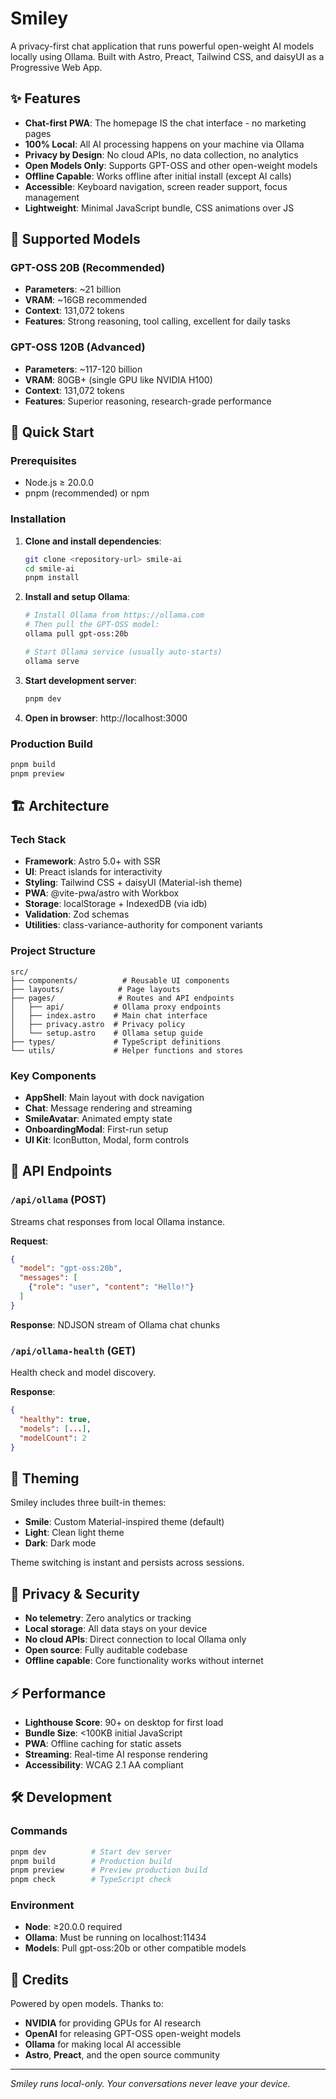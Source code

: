 # Smiley

A privacy-first chat application that runs powerful open-weight AI models locally using Ollama. Built with Astro, Preact, Tailwind CSS, and daisyUI as a Progressive Web App.

## ✨ Features

- **Chat-first PWA**: The homepage IS the chat interface - no marketing pages
- **100% Local**: All AI processing happens on your machine via Ollama
- **Privacy by Design**: No cloud APIs, no data collection, no analytics
- **Open Models Only**: Supports GPT-OSS and other open-weight models
- **Offline Capable**: Works offline after initial install (except AI calls)
- **Accessible**: Keyboard navigation, screen reader support, focus management
- **Lightweight**: Minimal JavaScript bundle, CSS animations over JS

## 🤖 Supported Models

### GPT-OSS 20B (Recommended)
- **Parameters**: ~21 billion
- **VRAM**: ~16GB recommended
- **Context**: 131,072 tokens
- **Features**: Strong reasoning, tool calling, excellent for daily tasks

### GPT-OSS 120B (Advanced)
- **Parameters**: ~117-120 billion  
- **VRAM**: 80GB+ (single GPU like NVIDIA H100)
- **Context**: 131,072 tokens
- **Features**: Superior reasoning, research-grade performance

## 🚀 Quick Start

### Prerequisites
- Node.js ≥ 20.0.0
- pnpm (recommended) or npm

### Installation

1. **Clone and install dependencies**:
   ```bash
   git clone <repository-url> smile-ai
   cd smile-ai
   pnpm install
   ```

2. **Install and setup Ollama**:
   ```bash
   # Install Ollama from https://ollama.com
   # Then pull the GPT-OSS model:
   ollama pull gpt-oss:20b
   
   # Start Ollama service (usually auto-starts)
   ollama serve
   ```

3. **Start development server**:
   ```bash
   pnpm dev
   ```

4. **Open in browser**: http://localhost:3000

### Production Build

```bash
pnpm build
pnpm preview
```

## 🏗️ Architecture

### Tech Stack
- **Framework**: Astro 5.0+ with SSR
- **UI**: Preact islands for interactivity
- **Styling**: Tailwind CSS + daisyUI (Material-ish theme)
- **PWA**: @vite-pwa/astro with Workbox
- **Storage**: localStorage + IndexedDB (via idb)
- **Validation**: Zod schemas
- **Utilities**: class-variance-authority for component variants

### Project Structure
```
src/
├── components/          # Reusable UI components
├── layouts/            # Page layouts
├── pages/              # Routes and API endpoints
│   ├── api/           # Ollama proxy endpoints
│   ├── index.astro    # Main chat interface
│   ├── privacy.astro  # Privacy policy
│   └── setup.astro    # Ollama setup guide
├── types/             # TypeScript definitions
└── utils/             # Helper functions and stores
```

### Key Components
- **AppShell**: Main layout with dock navigation
- **Chat**: Message rendering and streaming
- **SmileAvatar**: Animated empty state
- **OnboardingModal**: First-run setup
- **UI Kit**: IconButton, Modal, form controls

## 🔌 API Endpoints

### `/api/ollama` (POST)
Streams chat responses from local Ollama instance.

**Request**:
```json
{
  "model": "gpt-oss:20b",
  "messages": [
    {"role": "user", "content": "Hello!"}
  ]
}
```

**Response**: NDJSON stream of Ollama chat chunks

### `/api/ollama-health` (GET)
Health check and model discovery.

**Response**:
```json
{
  "healthy": true,
  "models": [...],
  "modelCount": 2
}
```

## 🎨 Theming

Smiley includes three built-in themes:
- **Smile**: Custom Material-inspired theme (default)
- **Light**: Clean light theme
- **Dark**: Dark mode

Theme switching is instant and persists across sessions.

## 🔐 Privacy & Security

- **No telemetry**: Zero analytics or tracking
- **Local storage**: All data stays on your device
- **No cloud APIs**: Direct connection to local Ollama only
- **Open source**: Fully auditable codebase
- **Offline capable**: Core functionality works without internet

## ⚡ Performance

- **Lighthouse Score**: 90+ on desktop for first load
- **Bundle Size**: <100KB initial JavaScript
- **PWA**: Offline caching for static assets
- **Streaming**: Real-time AI response rendering
- **Accessibility**: WCAG 2.1 AA compliant

## 🛠️ Development

### Commands
```bash
pnpm dev          # Start dev server
pnpm build        # Production build
pnpm preview      # Preview production build  
pnpm check        # TypeScript check
```

### Environment
- **Node**: ≥20.0.0 required
- **Ollama**: Must be running on localhost:11434
- **Models**: Pull gpt-oss:20b or other compatible models

## 🙏 Credits

Powered by open models. Thanks to:
- **NVIDIA** for providing GPUs for AI research
- **OpenAI** for releasing GPT-OSS open-weight models  
- **Ollama** for making local AI accessible
- **Astro**, **Preact**, and the open source community

---

*Smiley runs local-only. Your conversations never leave your device.*
